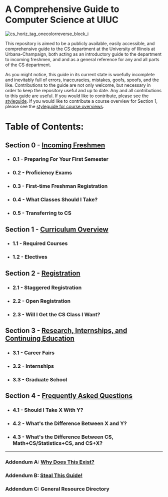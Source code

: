 # A Comprehensive Guide to Computer Science at UIUC

![cs_horiz_tag_onecolorreverse_block_i](https://user-images.githubusercontent.com/50086310/117201824-b48f3480-adb2-11eb-91be-f6a80b0167cf.png)

This repository is aimed to be a publicly available, easily accessible, and comprehensive guide to the CS department at the University of Illinois at Urbana-Champaign, both acting as an introductory guide to the department to incoming freshmen, and and as a general reference for any and all parts of the CS department. 

As you might notice, this guide in its current state is woefully incomplete and inevitably full of errors, inaccuracies, mistakes, goofs, spoofs, and the like. Contributions to the guide are not only welcome, but necessary in order to keep the repository useful and up to date. Any and all contributions to this guide are useful. If you would like to contribute, please see the [styleguide](https://github.com/mersaults/uiuc-cs-wiki/blob/main/styleguides/styleguide.md). If you would like to contribute a course overview for Section 1, please see the [styleguide for course overviews](https://github.com/mersaults/uiuc-cs-wiki/blob/main/styleguides/overviewstyleguide.md).

# Table of Contents:

## Section 0 - [Incoming Freshmen](https://github.com/mersaults/uiuc-cs-incoming-freshman-guide/blob/main/guide/section0.md)
  * ### 0.1 - Preparing For Your First Semester
  * ### 0.2 - Proficiency Exams
  * ### 0.3 - First-time Freshman Registration
  * ### 0.4 - What Classes Should I Take?
  * ### 0.5 - Transferring to CS

## Section 1 - [Curriculum Overview](https://github.com/mersaults/uiuc-cs-incoming-freshman-guide/blob/main/guide/section1.md)
 * ### 1.1 - Required Courses
 * ### 1.2 - Electives 

## Section 2 - [Registration](https://github.com/mersaults/uiuc-cs-incoming-freshman-guide/blob/main/guide/section2.md)
 * ### 2.1 - Staggered Registration
 * ### 2.2 - Open Registration
 * ### 2.3 - Will I Get the CS Class I Want?

## Section 3 - [Research, Internships, and Continuing Education](https://github.com/mersaults/uiuc-cs-wiki/blob/main/guide/section3.md)
 * ### 3.1 - Career Fairs
 * ### 3.2 - Internships
 * ### 3.3 - Graduate School

## Section 4 - [Frequently Asked Questions](https://github.com/mersaults/uiuc-cs-wiki/blob/main/guide/section4.md)
 * ### 4.1 - Should I Take X With Y?
 * ### 4.2 - What's the Difference Between X and Y?
 * ### 4.3 - What's the Difference Between CS, Math+CS/Statistics+CS, and CS+X?

---

### Addendum A: [Why Does This Exist?](https://github.com/mersaults/uiuc-cs-wiki/blob/main/guide/addenda/addendum_a.md)
### Addendum B: [Steal This Guide!](https://github.com/mersaults/uiuc-cs-wiki/blob/main/guide/addenda/addendum_b.md)
### Addendum C: General Resource Directory
